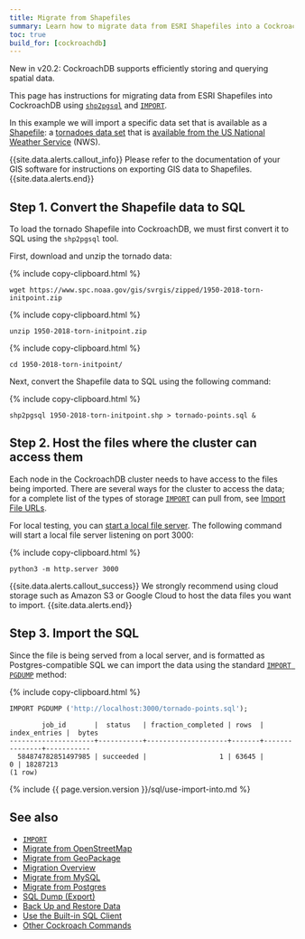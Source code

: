 ```yaml
---
title: Migrate from Shapefiles
summary: Learn how to migrate data from ESRI Shapefiles into a CockroachDB cluster.
toc: true
build_for: [cockroachdb]
---
```


<span class="version-tag">New in v20.2</span>: CockroachDB supports efficiently storing and querying spatial data.

This page has instructions for migrating data from ESRI Shapefiles into CockroachDB using [`shp2pgsql`](https://manpages.debian.org/stretch/postgis/shp2pgsql.1.en.html) and [`IMPORT`][import].

In this example we will import a specific data set that is available as a [Shapefile](https://en.wikipedia.org/wiki/Shapefile): a [tornadoes data set](https://www.spc.noaa.gov/gis/svrgis/zipped/1950-2018-torn-initpoint.zip) that is [available from the US National Weather Service](https://www.spc.noaa.gov/gis/svrgis/) (NWS).

{{site.data.alerts.callout_info}}
Please refer to the documentation of your GIS software for instructions on exporting GIS data to Shapefiles.
{{site.data.alerts.end}}

## Step 1. Convert the Shapefile data to SQL

To load the tornado Shapefile into CockroachDB, we must first convert it to SQL using the `shp2pgsql` tool.

First, download and unzip the tornado data:

{% include copy-clipboard.html %}
~~~ shell
wget https://www.spc.noaa.gov/gis/svrgis/zipped/1950-2018-torn-initpoint.zip
~~~

{% include copy-clipboard.html %}
~~~ shell
unzip 1950-2018-torn-initpoint.zip
~~~

{% include copy-clipboard.html %}
~~~ shell
cd 1950-2018-torn-initpoint/
~~~

Next, convert the Shapefile data to SQL using the following command:

{% include copy-clipboard.html %}
~~~ shell
shp2pgsql 1950-2018-torn-initpoint.shp > tornado-points.sql &
~~~

## Step 2. Host the files where the cluster can access them

Each node in the CockroachDB cluster needs to have access to the files being imported. There are several ways for the cluster to access the data; for a complete list of the types of storage [`IMPORT`][import] can pull from, see [Import File URLs](import.html#import-file-urls).

For local testing, you can [start a local file server](create-a-file-server.html). The following command will start a local file server listening on port 3000:

{% include copy-clipboard.html %}
~~~ shell
python3 -m http.server 3000
~~~

{{site.data.alerts.callout_success}}
We strongly recommend using cloud storage such as Amazon S3 or Google Cloud to host the data files you want to import.
{{site.data.alerts.end}}

## Step 3. Import the SQL

Since the file is  being served from a local server, and is formatted as Postgres-compatible SQL we can import the data using the standard [`IMPORT PGDUMP`](import.html#import-a-postgres-database-dump) method:

{% include copy-clipboard.html %}
~~~ sql
IMPORT PGDUMP ('http://localhost:3000/tornado-points.sql');
~~~

~~~
        job_id       |  status   | fraction_completed | rows  | index_entries |  bytes
---------------------+-----------+--------------------+-------+---------------+-----------
  584874782851497985 | succeeded |                  1 | 63645 |             0 | 18287213
(1 row)
~~~

{% include {{ page.version.version }}/sql/use-import-into.md %}

## See also

- [`IMPORT`][import]
- [Migrate from OpenStreetMap](migrate-from-openstreetmap.html)
- [Migrate from GeoPackage](migrate-from-geopackage.html)
- [Migration Overview](migration-overview.html)
- [Migrate from MySQL][mysql]
- [Migrate from Postgres][postgres]
- [SQL Dump (Export)](cockroach-dump.html)
- [Back Up and Restore Data](backup-and-restore.html)
- [Use the Built-in SQL Client](cockroach-sql.html)
- [Other Cockroach Commands](cockroach-commands.html)

<!-- Reference Links -->

[postgres]: migrate-from-postgres.html
[mysql]: migrate-from-mysql.html
[import]: import.html
